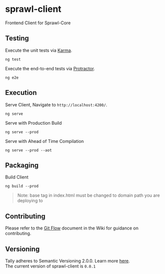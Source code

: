 # sprawl-client
Frontend Client for Sprawl-Core

## Testing
Execute the unit tests via [Karma](https://karma-runner.github.io).
```
ng test
```

Execute the end-to-end tests via [Protractor](http://www.protractortest.org/).
```
ng e2e
```

## Execution
Serve Client, Navigate to `http://localhost:4200/`.
```
ng serve
```

Serve with Production Build
```
ng serve --prod
```

Serve with Ahead of Time Compilation
```
ng serve --prod --aot
```

## Packaging
Build Client 
```
ng build --prod 
```
> Note: base tag in index.html must be changed to domain path you are deploying to

## Contributing
Please refer to the [Git Flow](https://github.com/sprawl-io/sprawl-core/wiki/Git-Flow) document in the Wiki for guidance on contributing.

## Versioning
Tally adheres to Semantic Versioning 2.0.0. Learn more [here](https://semver.org/). <br>
The current version of sprawl-client is `0.0.1`


